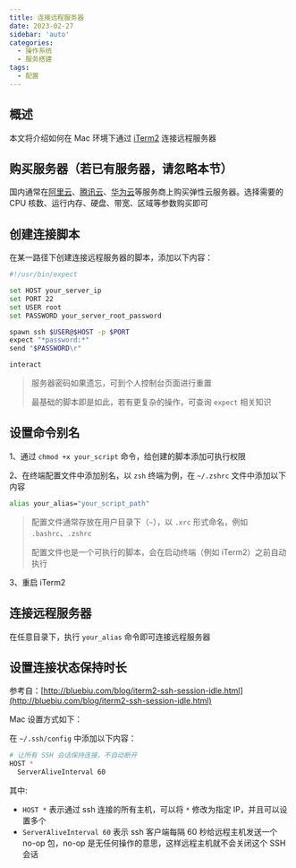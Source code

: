 ```yaml
---
title: 连接远程服务器
date: 2023-02-27
sidebar: 'auto'
categories:
  - 操作系统
  - 服务搭建
tags:
  - 配置
---
```


## 概述

本文将介绍如何在 Mac 环境下通过 [iTerm2](https://iterm2.com/) 连接远程服务器

## 购买服务器（若已有服务器，请忽略本节）

国内通常在[阿里云](https://cn.aliyun.com/)、[腾讯云](https://cloud.tencent.com/)、[华为云](https://www.huaweicloud.com/)等服务商上购买弹性云服务器。选择需要的 CPU 核数、运行内存、硬盘、带宽、区域等参数购买即可

## 创建连接脚本

在某一路径下创建连接远程服务器的脚本，添加以下内容：

```sh
#!/usr/bin/expect

set HOST your_server_ip
set PORT 22
set USER root
set PASSWORD your_server_root_password

spawn ssh $USER@$HOST -p $PORT
expect "*password:*"
send "$PASSWORD\r"

interact
```

> 服务器密码如果遗忘，可到个人控制台页面进行重置
>
> 最基础的脚本即是如此，若有更复杂的操作，可查询 `expect` 相关知识

## 设置命令别名

1、通过 `chmod +x your_script` 命令，给创建的脚本添加可执行权限

2、在终端配置文件中添加别名，以 `zsh` 终端为例，在 `~/.zshrc` 文件中添加以下内容

```sh
alias your_alias="your_script_path"
```

> 配置文件通常存放在用户目录下（`~`），以 `.xrc` 形式命名，例如 `.bashrc`、`.zshrc`
>
> 配置文件也是一个可执行的脚本，会在启动终端（例如 iTerm2）之前自动执行

3、重启 iTerm2

## 连接远程服务器

在任意目录下，执行 `your_alias` 命令即可连接远程服务器

## 设置连接状态保持时长

参考自：[http://bluebiu.com/blog/iterm2-ssh-session-idle.html](http://bluebiu.com/blog/iterm2-ssh-session-idle.html)

Mac 设置方式如下：

在 `~/.ssh/config` 中添加以下内容：

```sh
# 让所有 SSH 会话保持连接，不自动断开
HOST *
  ServerAliveInterval 60
```

其中:

- `HOST *` 表示通过 ssh 连接的所有主机，可以将 `*` 修改为指定 IP，并且可以设置多个
- `ServerAliveInterval 60` 表示 ssh 客户端每隔 60 秒给远程主机发送一个 no-op 包，no-op 是无任何操作的意思，这样远程主机就不会关闭这个 SSH 会话
